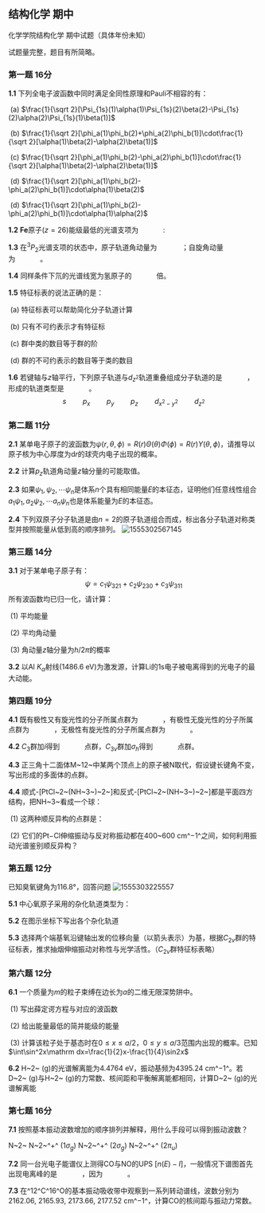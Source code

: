 ## 结构化学 期中

化学学院结构化学 期中试题（具体年份未知）

试题量完整，题目有所简略。

### 第一题 16分

**1.1** 下列全电子波函数中同时满足全同性原理和Pauli不相容的有：

​	(a) $\frac{1}{\sqrt 2}[\Psi_{1s}(1)\alpha(1)\Psi_{1s}(2)\beta(2)-\Psi_{1s}(2)\alpha(2)\Psi_{1s}(1)\beta(1)]$

​	(b) $\frac{1}{\sqrt 2}[\phi_a(1)\phi_b(2)+\phi_a(2)\phi_b(1)]\cdot\frac{1}{\sqrt 2}[\alpha(1)\beta(2)-\alpha(2)\beta(1)]$

​	(c) $\frac{1}{\sqrt 2}[\phi_a(1)\phi_b(2)-\phi_a(2)\phi_b(1)]\cdot\frac{1}{\sqrt 2}[\alpha(1)\beta(2)-\alpha(2)\beta(1)]$

​	(d) $\frac{1}{\sqrt 2}[\phi_a(1)\phi_b(2)-\phi_a(2)\phi_b(1)]\cdot\alpha(1)\beta(2)$

​	(d) $\frac{1}{\sqrt 2}[\phi_a(1)\phi_b(2)-\phi_a(2)\phi_b(1)]\cdot\alpha(1)\alpha(2)$

**1.2** **Fe**原子($z=26$)能级最低的光谱支项为$\quad\quad\quad​$:

**1.3** 在$^3P_2$光谱支项的状态中，原子轨道角动量为$\quad\quad\quad$；自旋角动量为$\quad\quad\quad$。

**1.4** 同样条件下氘的光谱线宽为氢原子的$\quad\quad\quad$倍。

**1.5** 特征标表的说法正确的是：

​	(a) 特征标表可以帮助简化分子轨道计算

​	(b) 只有不可约表示才有特征标

​	(c) 群中类的数目等于群的阶

​	(d) 群的不可约表示的数目等于类的数目

**1.6** 若键轴与$z​$轴平行，下列原子轨道与$d_{z^2}​$轨道重叠组成分子轨道的是$\quad\quad\quad​$，形成的轨道类型是$\quad\quad\quad​$。
$$
s\quad\quad p_x\quad\quad p_y\quad\quad p_z\quad\quad d_{x^2-y^2}\quad\quad d_{z^2}
$$

### 第二题 11分

**2.1** 某单电子原子的波函数为$\psi(r,\theta,\phi)=R(r)\Theta(\theta)\Phi(\phi)=R(r)Y(\theta,\phi)$，请推导以原子核为中心厚度为$\mathrm dr$的球壳内电子出现的概率。

**2.2** 计算$p_z$轨道角动量$z$轴分量的可能取值。

**2.3** 如果$\psi_1,\psi_2,\cdots\psi_n$是体系$n$个具有相同能量$E$的本征态，证明他们任意线性组合$a_1\psi_1,a_2\psi_2,\cdots a_n\psi_n$也是体系能量为$E$的本征态。

**2.4** 下列双原子分子轨道是由$n=2$的原子轨道组合而成，标出各分子轨道对称类型并按照能量从低到高的顺序排列。
![1555302567145](https://user-images.githubusercontent.com/29047471/56108402-4c2c4b00-5f7e-11e9-9126-54ad84d00494.png)


### 第三题 14分

**3.1** 对于某单电子原子有：
$$
\psi=c_1\psi_{321}+c_2\psi_{230}+c_3\psi_{311}
$$
所有波函数均已归一化，请计算：

​	(1) 平均能量

​	(2) 平均角动量

​	(3) 角动量$z$轴分量为$h/2\pi$的概率

**3.2** 以Al $K_\alpha$射线(1486.6 eV)为激发源，计算Li的1s电子被电离得到的光电子的最大动能。

### 第四题 19分

**4.1** 既有极性又有旋光性的分子所属点群为$\quad\quad\quad$，有极性无旋光性的分子所属点群为$\quad\quad\quad$，无极性有旋光性的分子所属点群为$\quad\quad\quad$。

**4.2** $C_3$群加$i$得到$\quad\quad\quad$点群，$C_{3v}$群加$\sigma_h$得到$\quad\quad\quad$点群。

**4.3** 正三角十二面体M~12~中某两个顶点上的原子被N取代，假设键长键角不变，写出形成的多面体的点群。

**4.4** 顺式-[PtCl~2~(NH~3~)~2~]和反式-[PtCl~2~(NH~3~)~2~]都是平面四方结构，把NH~3~看成一个球：

​	(1) 这两种顺反异构的点群是：

​	(2) 它们的Pt−Cl伸缩振动与反对称振动都在400~600 cm^−1^之间，如何利用振动光谱鉴别顺反异构？

### 第五题 12分

已知臭氧键角为116.8°，回答问题
![1555303225557](https://user-images.githubusercontent.com/29047471/56108417-6108de80-5f7e-11e9-9748-df9cf2e19bc7.png)


**5.1** 中心氧原子采用的杂化轨道类型为：

**5.2** 在图示坐标下写出各个杂化轨道

**5.3** 选择两个端基氧沿键轴出发的位移向量（以箭头表示）为基，根据$C_{2v}​$群的特征标表，推求抽烟伸缩振动对称性与光学活性。（$C_{2v}​$群特征标表略）

### 第六题 12分

**6.1** 一个质量为$m$的粒子束缚在边长为$a$的二维无限深势阱中。

​	(1) 写出薛定谔方程与对应的波函数

​	(2) 给出能量最低的简并能级的能量

​	(3) 计算该粒子处于基态时在$0\leq x\leq a/2$，$0\leq y\leq a/3$范围内出现的概率。已知$\int\sin^2x\mathrm dx=\frac{1}{2}x-\frac{1}{4}\sin2x$

**6.2** H~2~ (g)的光谱解离能为4.4764 eV，振动基频为4395.24 cm^−1^。若D~2~ (g)与H~2~ (g)的力常数、核间距和平衡解离能都相同，计算D~2~ (g)的光谱解离能

### 第七题 16分

**7.1** 按照基本振动波数增加的顺序排列并解释，用什么手段可以得到振动波数？

N~2~ N~2~^+^ ($1\sigma_g$) N~2~^+^ ($2\sigma_g$) N~2~^+^ ($2\pi_u$)

**7.2** 同一台光电子能谱仪上测得CO与NO的UPS  $[n(E)-I]$，一般情况下谱图首先出现电离峰的是$\quad\quad\quad$，因为$\quad\quad\quad$。

**7.3** 在^12^C^16^O的基本振动吸收带中观察到一系列转动谱线，波数分别为2162.06, 2165.93, 2173.66, 2177.52 cm^−1^，计算CO的核间距与振动力常数。
